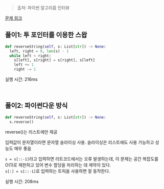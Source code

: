 > 출처: 파이썬 알고리즘 인터뷰

[문제 링크](https://leetcode.com/problems/reverse-string/description/)

## 풀이1: 투 포인터를 이용한 스왑
```python
def reverseString(self, s: List[str]) -> None:
  left, right = 0, len(s) - 1
  while left < right:
    s[left], s[right] = s[right], s[left]
    left += 1
    right -= 1
```

실행 시간: 216ms

<br>

## 풀이2: 파이썬다운 방식
```python
def reverseString(self, s: List[str]) -> None:
  s.reverse()
```

reverse()는 리스트에만 제공

입력값이 문자열이라면 문자열 슬라이싱 사용. 슬라이싱은 리스트에도 사용 가능하고 성능도 매우 좋음

`s = s[::-1]`라고 입력하면 리트코드에서는 오류 발생하는데, 이 문제는 공간 복잡도를 O(1)로 제한하고 있어 변수 할당을 처리하는 데 제약이 있다.
<br>`s[:] = s[::-1]`로 입력하는 트릭을 사용하면 잘 동작한다.

실행 시간: 208ms
